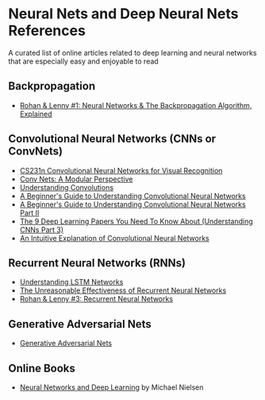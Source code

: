 # Neural Nets and Deep Neural Nets References
A curated list of online articles related to deep learning and neural networks that are especially easy and enjoyable to read

## Backpropagation
- [Rohan & Lenny #1: Neural Networks & The Backpropagation Algorithm, Explained](https://ayearofai.com/rohan-lenny-1-neural-networks-the-backpropagation-algorithm-explained-abf4609d4f9d)

## Convolutional Neural Networks (CNNs or ConvNets)
- [CS231n Convolutional Neural Networks for Visual Recognition](http://cs231n.github.io/convolutional-networks/)
- [Conv Nets: A Modular Perspective](http://colah.github.io/posts/2014-07-Conv-Nets-Modular/)
- [Understanding Convolutions](http://colah.github.io/posts/2014-07-Understanding-Convolutions/)
- [A Beginner's Guide to Understanding Convolutional Neural Networks](https://adeshpande3.github.io/adeshpande3.github.io/A-Beginner's-Guide-To-Understanding-Convolutional-Neural-Networks/)
- [A Beginner's Guide to Understanding Convolutional Neural Networks Part II](https://adeshpande3.github.io/adeshpande3.github.io/A-Beginner's-Guide-To-Understanding-Convolutional-Neural-Networks-Part-2/)
- [The 9 Deep Learning Papers You Need To Know About (Understanding CNNs Part 3)](https://adeshpande3.github.io/adeshpande3.github.io/The-9-Deep-Learning-Papers-You-Need-To-Know-About.html)
- [An Intuitive Explanation of Convolutional Neural Networks](https://ujjwalkarn.me/2016/08/11/intuitive-explanation-convnets/)

## Recurrent Neural Networks (RNNs)
- [Understanding LSTM Networks](http://colah.github.io/posts/2015-08-Understanding-LSTMs/)
- [The Unreasonable Effectiveness of Recurrent Neural Networks](http://karpathy.github.io/2015/05/21/rnn-effectiveness/) 
- [Rohan & Lenny #3: Recurrent Neural Networks](https://ayearofai.com/rohan-lenny-3-recurrent-neural-networks-10300100899b)

## Generative Adversarial Nets
- [Generative Adversarial Nets](https://adeshpande3.github.io/adeshpande3.github.io/Deep-Learning-Research-Review-Week-1-Generative-Adversarial-Nets)

## Online Books
- [Neural Networks and Deep Learning](http://neuralnetworksanddeeplearning.com/) by Michael Nielsen
